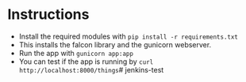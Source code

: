 # Instructions
* Install the required modules with `pip install -r requirements.txt`
* This installs the falcon library and the gunicorn webserver.
* Run the app with `gunicorn app:app`
* You can test if the app is running by `curl http://localhost:8000/things`# jenkins-test
